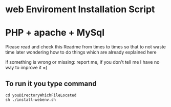 # web Enviroment Installation Script
# PHP + apache + MySql

Please read and check this Readme from times to times so that
to not waste time later wondering how to do things which are
already explained here

if something is wrong or missing: report me, if you don't tell me
I have no way to improve it =)

## To run it you type command
```
cd youDirectoryWhichFileLocated
sh ./install-webenv.sh
